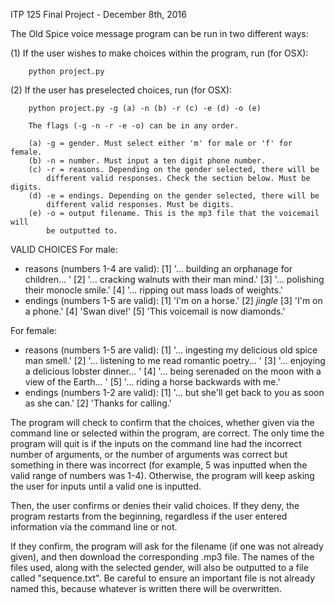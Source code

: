 ITP 125 Final Project -
December 8th, 2016

The Old Spice voice message program can be run in two different ways:

(1) If the user wishes to make choices within the program, run (for OSX):

        python project.py

(2) If the user has preselected choices, run (for OSX):

        python project.py -g (a) -n (b) -r (c) -e (d) -o (e)

        The flags (-g -n -r -e -o) can be in any order.

        (a) -g = gender. Must select either 'm' for male or 'f' for female.
        (b) -n = number. Must input a ten digit phone number.
        (c) -r = reasons. Depending on the gender selected, there will be
            different valid responses. Check the section below. Must be digits.
        (d) -e = endings. Depending on the gender selected, there will be
            different valid responses. Must be digits.
        (e) -o = output filename. This is the mp3 file that the voicemail will
            be outputted to.

VALID CHOICES
For male:
  - reasons (numbers 1-4 are valid):
    [1] '... building an orphanage for children... '
    [2] '... cracking walnuts with their man mind.'
    [3] '... polishing their monocle smile.'
    [4] '... ripping out mass loads of weights.'
  - endings (numbers 1-5 are valid):
    [1] 'I'm on a horse.'
    [2] *jingle*
    [3] 'I'm on a phone.'
    [4] 'Swan dive!'
    [5] 'This voicemail is now diamonds.'

For female:
  - reasons (numbers 1-5 are valid):
    [1] '... ingesting my delicious old spice man smell.'
    [2] '... listening to me read romantic poetry... '
    [3] '... enjoying a delicious lobster dinner... '
    [4] '... being serenaded on the moon with a view of the Earth... '
    [5] '... riding a horse backwards with me.'
  - endings (numbers 1-2 are valid):
    [1] '... but she'll get back to you as soon as she can.'
    [2] 'Thanks for calling.'

  The program will check to confirm that the choices, whether given via the
command line or selected within the program, are correct. The only time the
program will quit is if the inputs on the command line had the incorrect number
of arguments, or the number of arguments was correct but something in there was
incorrect (for example, 5 was inputted when the valid range of numbers was 1-4).
Otherwise, the program will keep asking the user for inputs until a valid one
is inputted.

  Then, the user confirms or denies their valid choices. If they deny, the
program restarts from the beginning, regardless if the user entered
information via the command line or not.

  If they confirm, the program will ask for the filename (if one was not already
given), and then download the corresponding .mp3 file. The names of the files
used, along with the selected gender, will also be outputted to a file called
"sequence.txt". Be careful to ensure an important file is not already named
this, because whatever is written there will be overwritten.
